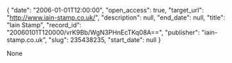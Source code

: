 {
  "date": "2006-01-01T12:00:00", 
  "open_access": true, 
  "target_url": "http://www.iain-stamp.co.uk/", 
  "description": null, 
  "end_date": null, 
  "title": "Iain Stamp", 
  "record_id": "20060101T120000/vrK9Bb/WgN3PHnEcTKq08A==", 
  "publisher": "iain-stamp.co.uk", 
  "slug": 235438235, 
  "start_date": null
}

None